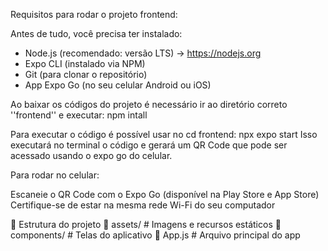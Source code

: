 Requisitos para rodar o projeto frontend:

Antes de tudo, você precisa ter instalado:

* Node.js (recomendado: versão LTS) → https://nodejs.org
* Expo CLI (instalado via NPM)
* Git (para clonar o repositório)
* App Expo Go (no seu celular Android ou iOS)

Ao baixar os códigos do projeto é necessário ir ao diretório correto ''frontend'' e executar: npm intall

Para executar o código é possível usar no cd frontend: npx expo start
Isso executará no terminal o código e gerará um QR Code que pode ser acessado usando o expo go do celular.

Para rodar no celular:

Escaneie o QR Code com o Expo Go (disponível na Play Store e App Store)
Certifique-se de estar na mesma rede Wi-Fi do seu computador

📁 Estrutura do projeto
📁 assets/              # Imagens e recursos estáticos
📁 components/          # Telas do aplicativo
📄 App.js               # Arquivo principal do app
